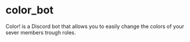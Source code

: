 # color_bot
Color! is a Discord bot that allows you to easily change the colors of your sever members trough roles.
